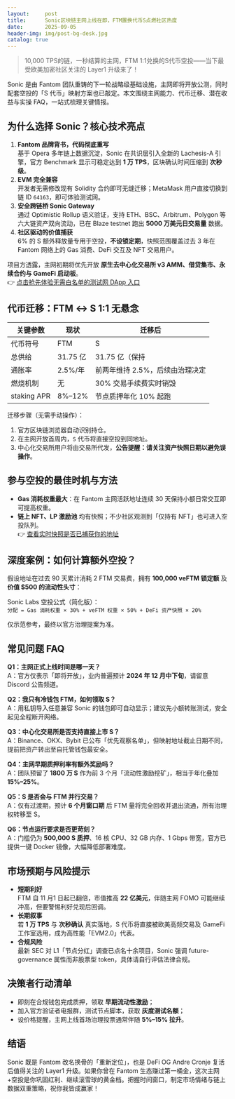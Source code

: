 ```yaml
---
layout:     post
title:      Sonic区块链主网上线在即，FTM置换代币S点燃社区热度
date:       2025-09-05
header-img: img/post-bg-desk.jpg
catalog: true
---
```


> 10,000 TPS的链，一秒结算的主网，FTM 1:1兑换的S代币空投——当下最受欧美加密社区关注的 Layer1 升级来了！

Sonic 是由 Fantom 团队重铸的下一轮战略级基础设施，主网即将开放公测，同时配套空投的「S 代币」映射方案也已敲定。本文围绕主网能力、代币迁移、潜在收益与实操 FAQ，一站式梳理关键情报。

## 为什么选择 Sonic？核心技术亮点

1. **Fantom 品牌背书，代码彻底重写**  
   基于 Opera 多年链上数据沉淀，Sonic 在共识层引入全新的 Lachesis-A 引擎，官方 Benchmark 显示可稳定达到 **1 万 TPS**，区块确认时间压缩到 **次秒级**。  
2. **EVM 完全兼容**  
   开发者无需修改现有 Solidity 合约即可无缝迁移；MetaMask 用户直接切换到链 ID `64163`，即可体验测试网。  
3. **安全跨链桥 Sonic Gateway**  
   通过 Optimistic Rollup 语义验证，支持 ETH、BSC、Arbitrum、Polygon 等六大链资产双向流动，已在 Blaze testnet 跑出 **5000 万美元日交易量** 数据。  
4. **社区驱动的价值捕获**  
   6% 的 S 额外释放量专用于空投，**不设锁定期**，快照范围覆盖过去 3 年在 Fantom 网络上的 Gas 消费、DeFi 交互及 NFT 交易用户。

项目方透露，主网初期将优先开放 **原生去中心化交易所 v3 AMM、借贷集市、永续合约与 GameFi 启动板**。  
👉 [点击抢先体验无需白名单的测试网 DApp 入口](https://okxdog.com/)

## 代币迁移：FTM ↔ S 1:1 无悬念

| 关键参数 | 现状 | 迁移后 |
| --- | --- | --- |
| 代币符号 | FTM | S |
| 总供给 | 31.75 亿 | 31.75 亿（保持 |
| 通胀率 | 2.5%/年 | 前两年维持 2.5%，后续由治理决定 |
| 燃烧机制 | 无 | 30% 交易手续费实时销毁 |
| staking APR | 8%–12% | 节点质押年化 10% 起跑 |

迁移步骤（无需手动操作）：  
1. 官方区块链浏览器自动识别持仓。  
2. 在主网开放首周内，`S` 代币将直接空投到同地址。  
3. 中心化交易所用户将由交易所代发，**公告提醒：请关注资产快照日期以避免误操作**。  

## 参与空投的最佳时机与方法

- **Gas 消耗权重最大**：在 Fantom 主网活跃地址连续 30 天保持小额日常交互即可提高权重。  
- **链上 NFT、LP 激励池** 均有快照；不少社区观测到「仅持有 NFT」也可进入空投队列。  
👉 [查看实时快照是否已捕获你的地址](https://okxdog.com/)

## 深度案例：如何计算额外空投？

假设地址在过去 90 天累计消耗 2 FTM 交易费，拥有 **100,000 veFTM 锁定额** 及 **价值 $500 的流动性头寸**：

Sonic Labs 空投公式（简化版）：  
`分配 = Gas 消耗权重 × 30% + veFTM 权重 × 50% + DeFi 资产快照 × 20%`

仅示范参考，最终以官方治理提案为准。

## 常见问题 FAQ

**Q1：主网正式上线时间是哪一天？**  
A：官方仅表示「即将开放」，业内普遍预计 **2024 年 12 月中下旬**，请留意 Discord 公告频道。

**Q2：我只有冷钱包 FTM，如何领取 S？**  
A：用私钥导入任意兼容 Sonic 的钱包即可自动显示；建议先小额转账测试，安全起见全程断开网络。

**Q3：中心化交易所是否支持直接上市 S？**  
A：Binance、OKX、Bybit 已公布「优先观察名单」，但映射地址截止日期不同，提前把资产转出至自托管钱包最安全。

**Q4：主网早期质押利率有额外奖励吗？**  
A：团队预留了 **1800 万 S** 作为前 3 个月「流动性激励挖矿」，相当于年化叠加 **15%–25%**。

**Q5：S 是否会与 FTM 并行交易？**  
A：仅有过渡期，预计 **6 个月窗口期** 后 FTM 量将完全回收并退出流通，所有治理权转移至 S。

**Q6：节点运行要求是否更苛刻？**  
A：门槛仍为 **500,000 S 质押**、16 核 CPU、32 GB 内存、1 Gbps 带宽，官方已提供一键 Docker 镜像，大幅降低部署难度。

## 市场预期与风险提示

- **短期利好**  
  FTM 自 11 月1 日起已翻倍，市值推高 **22 亿美元**，伴随主网 FOMO 可能继续冲高，但要警惕利好兑现后回调。  
- **长期叙事**  
  若 **1 万 TPS** 与 **次秒确认** 真实落地，S 代币将直接被欧美高频交易及 GameFi 工作室选用，成为高性能「EVM2.0」代表。  
- **合规风险**  
  最新 SEC 对 L1「节点分红」调查已点名十余项目，Sonic 强调 future-governance 属性而非股票型 token，具体请自行评估法律合规。

## 决策者行动清单

- 即刻在合规钱包完成质押，领取 **早期流动性激励**；  
- 加入官方验证者电报群，测试节点脚本，获取 **灰度测试名额**；  
- 设价格提醒，主网上线首场治理投票通常伴随 **5%–15% 拉升**。

## 结语

Sonic 既是 Fantom 改名换骨的「重新定位」，也是 DeFi OG Andre Cronje 复活后值得关注的 Layer1 升级。如果你曾在 Fantom 生态赚过第一桶金，这次主网+空投是你巩固红利、继续滚雪球的黄金档。把握时间窗口，制定市场情绪与链上数据双重策略，祝你我皆成赢家！